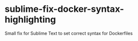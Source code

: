 # sublime-fix-docker-syntax-highlighting
Small fix for Sublime Text to set correct syntax for Dockerfiles
